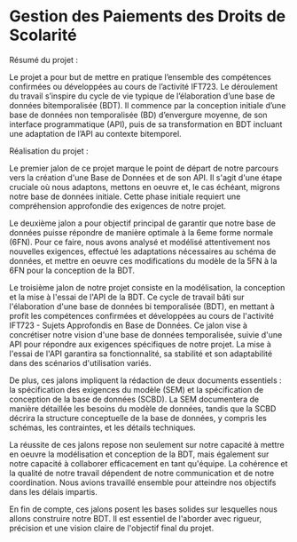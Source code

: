 # Gestion des Paiements des Droits de Scolarité

Résumé du projet : 

Le projet a pour but de mettre en pratique l’ensemble des compétences confirmées ou développées au cours de l’activité IFT723. Le déroulement du travail s’inspire du cycle de vie typique de l’élaboration d’une base de données bitemporalisée (BDT). Il commence par la conception initiale d’une base de données non temporalisée (BD) d’envergure moyenne, de son interface programmatique (API), puis de sa transformation en BDT incluant une adaptation de l’API au contexte bitemporel.

Réalisation du projet :

Le premier jalon de ce projet marque le point de départ de notre parcours vers la création d'une Base de Données et de son API. Il s'agit d'une étape cruciale où nous adaptons, mettons en oeuvre et, le cas échéant, migrons notre base de données initiale. Cette phase initiale requiert une compréhension approfondie des exigences de notre projet.

Le deuxième jalon a pour objectif principal de garantir que notre base de données puisse répondre de manière optimale à la 6eme forme normale (6FN). Pour ce faire, nous avons analysé et modélisé attentivement nos nouvelles exigences, effectué les adaptations nécessaires au schéma de données, et mettre en oeuvre ces modifications du modèle de la 5FN à la 6FN pour la conception de la BDT.

Le troisième jalon de notre projet consiste en la modélisation, la conception et la mise à l'essai de l'API de la BDT. Ce cycle de travail bâti sur l'élaboration d'une base de données bi temporalisée (BDT), en mettant à profit les compétences confirmées et développées au cours de l'activité IFT723 - Sujets Approfondis en Base de Données. Ce jalon vise à concrétiser notre vision d'une base de données temporalisée, suivie d'une API pour répondre aux exigences spécifiques de notre projet. La mise à l'essai de l'API garantira sa fonctionnalité, sa stabilité et son adaptabilité dans des scénarios d'utilisation variés.

De plus, ces jalons impliquent la rédaction de deux documents essentiels : la spécification des exigences du modèle (SEM) et la spécification de conception de la base de données (SCBD). La SEM documentera de manière détaillée les besoins du modèle de données, tandis que la SCBD décrira la structure conceptuelle de la base de données, y compris les schémas, les contraintes, et les détails techniques.

La réussite de ces jalons repose non seulement sur notre capacité à mettre en oeuvre la modélisation et conception de la BDT, mais également sur notre capacité à collaborer efficacement en tant qu'équipe. La cohérence et la qualité de notre travail dépendent de notre communication et de notre coordination. Nous avions travaillé ensemble pour atteindre nos objectifs dans les délais impartis.

En fin de compte, ces jalons posent les bases solides sur lesquelles nous allons construire notre BDT. Il est essentiel de l'aborder avec rigueur, précision et une vision claire de l'objectif final du projet.

